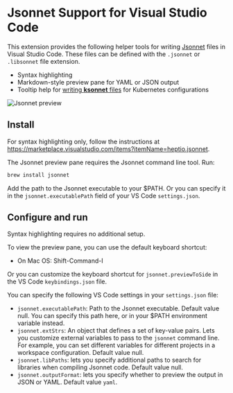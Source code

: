 # Jsonnet Support for Visual Studio Code

This extension provides the following helper tools for writing 
[Jsonnet][jsonnet] files in Visual Studio Code. These files 
can be defined with the `.jsonnet` or `.libsonnet` file extension.

* Syntax highlighting
* Markdown-style preview pane for YAML or JSON output
* Tooltip help for [writing **ksonnet** files][ksonnet] 
for Kubernetes configurations

![Jsonnet preview][jsonnet-demo]

## Install

For syntax highlighting only, follow the instructions at 
https://marketplace.visualstudio.com/items?itemName=heptio.jsonnet.

The Jsonnet preview pane requires the Jsonnet command line tool.
Run:

```bash
brew install jsonnet
```

Add the path to the Jsonnet executable to your $PATH. Or you 
can specify it in the `jsonnet.executablePath` field of your 
VS Code `settings.json`.

## Configure and run

Syntax highlighting requires no additional setup.

To view the preview pane, you can use the default keyboard shortcut:

* On Mac OS: Shift-Command-I

Or you can customize the keyboard shortcut for `jsonnet.previewToSide` in the VS Code `keybindings.json` file.

You can specify the following VS Code settings in your `settings.json` file:

* `jsonnet.executablePath`: Path to the Jsonnet executable. Default value null. You can specify this path here, or in your $PATH environment variable instead.
* `jsonnet.extStrs`: An object that defines a set of key-value pairs. Lets you customize external variables to pass to the `jsonnet` command line. For example, you can set different variables for different projects in a workspace configuration. Default value null.
* `jsonnet.libPaths`: lets you specify additional paths to search for libraries when compiling Jsonnet code. Default value null.
* `jsonnet.outputFormat`: lets you specify whether to preview the output in JSON or YAML. Default value `yaml`.

[jsonnet]: http://jsonnet.org/ "Jsonnet"
[ksonnet]: https://github.com/ksonnet/ksonnet-lib "ksonnet"
[jsonnet-demo]: https://raw.githubusercontent.com/heptio/vscode-jsonnet/master/images/kube-demo.gif
